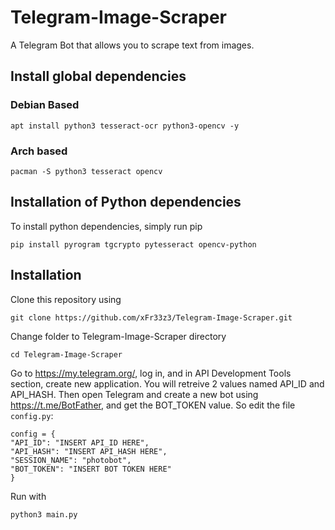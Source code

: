 # Telegram-Image-Scraper
A Telegram Bot that allows you to scrape text from images.

## Install global dependencies
    
### Debian Based
    apt install python3 tesseract-ocr python3-opencv -y
    
### Arch based
    pacman -S python3 tesseract opencv


## Installation of Python dependencies
  
 To install python dependencies, simply run pip
 
    pip install pyrogram tgcrypto pytesseract opencv-python

          
## Installation
Clone this repository using

    git clone https://github.com/xFr33z3/Telegram-Image-Scraper.git

Change folder to Telegram-Image-Scraper directory

    cd Telegram-Image-Scraper
    
Go to https://my.telegram.org/, log in, and in API Development Tools section, create new application. You will retreive 2 values named API_ID and API_HASH.
Then open Telegram and create a new bot using https://t.me/BotFather, and get the BOT_TOKEN value.
So edit the file <code>config.py</code>:

    config = {
    "API_ID": "INSERT API_ID HERE",
    "API_HASH": "INSERT API_HASH HERE",
    "SESSION_NAME": "photobot",
    "BOT_TOKEN": "INSERT BOT TOKEN HERE"
    }
    
Run with

    python3 main.py
